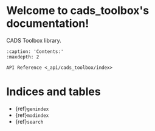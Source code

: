 # Welcome to cads_toolbox's documentation!

CADS Toolbox library.

```{toctree}
:caption: 'Contents:'
:maxdepth: 2

API Reference <_api/cads_toolbox/index>
```

# Indices and tables

- {ref}`genindex`
- {ref}`modindex`
- {ref}`search`

